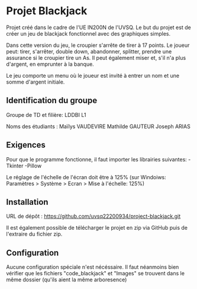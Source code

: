 
# Projet Blackjack

Projet créé dans le cadre de l'UE IN200N de l'UVSQ. Le but du projet est de créer un jeu de blackjack fonctionnel avec des graphiques simples.

Dans cette version du jeu, le croupier s'arrête de tirer à 17 points. 
Le joueur peut: tirer, s'arrêter, double down, abandonner, splitter, prendre une assurance si le croupier tire un As.
Il peut également miser et, s'il n'a plus d'argent, en emprunter à la banque.

Le jeu comporte un menu où le joueur est invité à entrer un nom et une somme d'argent initiale.

## Identification du groupe

Groupe de TD et filière: LDDBI L1

Noms des étudiants : 
Maïlys VAUDEVIRE 
Mathilde GAUTEUR 
Joseph ARIAS

## Exigences

Pour que le programme fonctionne, il faut importer les librairies suivantes:
-Tkinter
-Pillow

Le réglage de l'échelle de l'écran doit être à 125% (sur Windoiws: Paramètres > Système > Ecran > Mise à l'échelle: 125%)

## Installation

URL de dépôt : 
https://github.com/uvsq22200934/project-blackjack.git

Il est également possible de télécharger le projet en zip via GitHub puis de l'extraire du fichier zip.
    
## Configuration

Aucune configuration spéciale n'est nécéssaire. Il faut néanmoins bien vérifier que les fichiers "code_blackjack" et "Images" se trouvent dans le même dossier (qu'ils aient la même arboresence)

